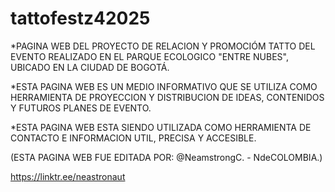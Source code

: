 # tattofestz42025

*PAGINA WEB DEL PROYECTO DE RELACION Y PROMOCIÓM TATTO DEL EVENTO REALIZADO EN EL PARQUE ECOLOGICO "ENTRE NUBES", UBICADO EN LA CIUDAD DE BOGOTÁ.

*ESTA PAGINA WEB ES UN MEDIO INFORMATIVO QUE SE UTILIZA COMO HERRAMIENTA DE PROYECCION Y DISTRIBUCION DE IDEAS, CONTENIDOS Y FUTUROS PLANES DE EVENTO.

*ESTA PAGINA WEB ESTA SIENDO UTILIZADA COMO HERRAMIENTA DE CONTACTO E INFORMACION UTIL, PRECISA Y ACCESIBLE.

(ESTA PAGINA WEB FUE EDITADA POR: @NeamstrongC. - NdeCOLOMBIA.)

https://linktr.ee/neastronaut
